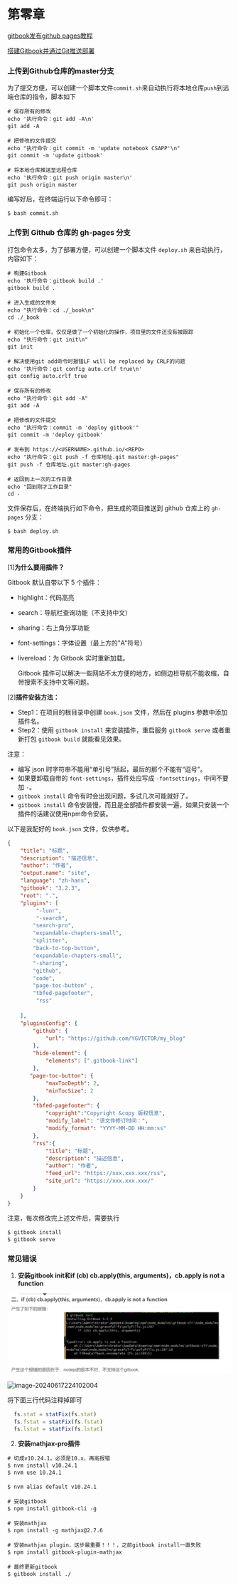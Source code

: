 # 第零章

[gitbook发布github pages教程](https://blog.csdn.net/xixihahalelehehe/article/details/125115061)

[搭建Gitbook并通过Git推送部署](https://www.eula.club/blogs/%E6%90%AD%E5%BB%BAGitbook%E5%B9%B6%E9%80%9A%E8%BF%87Git%E6%8E%A8%E9%80%81%E9%83%A8%E7%BD%B2.html#_4-%E6%89%98%E7%AE%A1%E5%88%B0-github-page)

### 上传到Github仓库的master分支

为了提交方便，可以创建一个脚本文件`commit.sh`来自动执行将本地仓库`push`到远端仓库的指令，脚本如下

```shell
# 保存所有的修改
echo '执行命令：git add -A\n'
git add -A

# 把修改的文件提交
echo "执行命令：git commit -m 'update notebook CSAPP'\n"
git commit -m 'update gitbook' 

# 将本地仓库推送至远程仓库
echo '执行命令：git push origin master\n'
git push origin master
```

编写好后，在终端运行以下命令即可：

```shell
$ bash commit.sh
```



### 上传到 Github 仓库的 gh-pages 分支

打包命令太多，为了部署方便，可以创建一个脚本文件 `deploy.sh` 来自动执行，内容如下：

```shell
# 构建Gitbook
echo '执行命令：gitbook build .'
gitbook build .

# 进入生成的文件夹
echo "执行命令：cd ./_book\n"
cd ./_book

# 初始化一个仓库，仅仅是做了一个初始化的操作，项目里的文件还没有被跟踪
echo "执行命令：git init\n"
git init

# 解决使用git add命令时报错LF will be replaced by CRLF的问题
echo '执行命令：git config auto.crlf true\n'
git config auto.crlf true

# 保存所有的修改
echo "执行命令：git add -A"
git add -A

# 把修改的文件提交
echo "执行命令：commit -m 'deploy gitbook'"
git commit -m 'deploy gitbook'

# 发布到 https://<USERNAME>.github.io/<REPO>
echo "执行命令：git push -f 仓库地址.git master:gh-pages"
git push -f 仓库地址.git master:gh-pages

# 返回到上一次的工作目录
echo "回到刚才工作目录"
cd -
```

文件保存后，在终端执行如下命令，把生成的项目推送到 github 仓库上的 `gh-pages` 分支：

```shell
$ bash deploy.sh
```



### 常用的Gitbook插件

[1]**为什么要用插件？**

Gitbook 默认自带以下 5 个插件：

* highlight：代码高亮

* search：导航栏查询功能（不支持中文）

* sharing：右上角分享功能

* font-settings：字体设置（最上方的"A"符号）

* livereload：为 Gitbook 实时重新加载。

  Gitbook 插件可以解决一些网站不太方便的地方，如侧边栏导航不能收缩，自带搜索不支持中文等问题。

 [2]**插件安装方法：**

- Step1：在项目的根目录中创建 `book.json` 文件，然后在 plugins 参数中添加插件名。
- Step2：使用 `gitbook install` 来安装插件，重启服务 `gitbook serve` 或者重新打包 `gitbook build` 就能看见效果。

注意：

- 编写 json 时字符串不能用“单引号”括起，最后的那个不能有“逗号”。
- 如果要卸载自带的 `font-settings`，插件处应写成 `-fontsettings`，中间不要加 `-`。
- `gitbook install` 命令有时会出现问题，多试几次可能就好了。
- `gitbook install` 命令安装慢，而且是全部插件都安装一遍，如果只安装一个插件的话建议使用npm命令安装。

以下是我配好的 `book.json` 文件，仅供参考。

```json
{
    "title": "标题",
    "description": "描述信息",
    "author": "作者",
    "output.name": "site",
    "language": "zh-hans",
    "gitbook": "3.2.3",
    "root": ".",
    "plugins": [
         "-lunr", 
         "-search",
        "search-pro",
        "expandable-chapters-small",
        "splitter",
        "back-to-top-button",
        "expandable-chapters-small",
        "-sharing",
        "github",
        "code",
        "page-toc-button" ,
        "tbfed-pagefooter",
         "rss" 
         
    ],
    "pluginsConfig": {
        "github": {
            "url": "https://github.com/YGVICTOR/my_blog"
        },
        "hide-element": {
            "elements": [".gitbook-link"]
        },
       "page-toc-button": {
            "maxTocDepth": 2,
            "minTocSize": 2
        },
        "tbfed-pagefooter": {
            "copyright":"Copyright &copy 版权信息",
            "modify_label": "该文件修订时间：",
            "modify_format": "YYYY-MM-DD HH:mm:ss"
        },
        "rss":{
            "title": "标题",
            "description": "描述信息",
            "author": "作者",
            "feed_url": "https://xxx.xxx.xxx/rss",
            "site_url": "https://xxx.xxx.xxx/"
        }
    }
}
```

注意，每次修改完上述文件后，需要执行

```shell
$ gitbook install
$ gitbook serve
```

### 常见错误

1. **安装gitbook init和if (cb) cb.apply(this, arguments)，cb.apply is not a function**

![image-20240617223928351](.\pic\image-20240617223928351.png)

![image-20240617224102004](C:\Users\53584\AppData\Roaming\Typora\typora-user-images\image-20240617224102004.png)

将下面三行代码注释掉即可

```js
  fs.stat = statFix(fs.stat)
  fs.fstat = statFix(fs.fstat)
  fs.lstat = statFix(fs.lstat)
```

2. **安装mathjax-pro插件**

```shell
# 切成v10.24.1，必须是10.x，再高报错
$ nvm install v10.24.1
$ nvm use 10.24.1

$ nvm alias default v10.24.1

# 安装gitbook
$ npm install gitbook-cli -g

# 安装mathjax
$ npm install -g mathjax@2.7.6

# 安装mathjax plugin，这步最重要！！！，之前gitbook install一直失败
$ npm install gitbook-plugin-mathjax

# 最终更新gitbook
$ gitbook install ./
```

